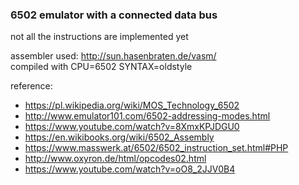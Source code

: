### 6502 emulator with a connected data bus

not all the instructions are implemented yet

assembler used: http://sun.hasenbraten.de/vasm/  
compiled with CPU=6502 SYNTAX=oldstyle


reference: 
* https://pl.wikipedia.org/wiki/MOS_Technology_6502
* http://www.emulator101.com/6502-addressing-modes.html
* https://www.youtube.com/watch?v=8XmxKPJDGU0
* https://en.wikibooks.org/wiki/6502_Assembly
* https://www.masswerk.at/6502/6502_instruction_set.html#PHP
* http://www.oxyron.de/html/opcodes02.html
* https://www.youtube.com/watch?v=oO8_2JJV0B4